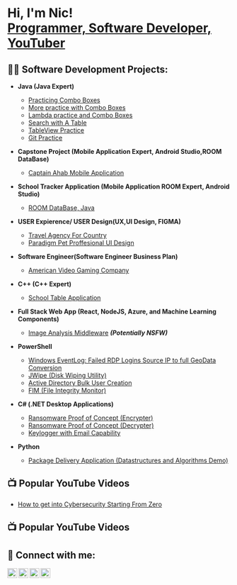 <h1>Hi, I'm Nic! <br/><a href="https://github.com/joshmadakor1">Programmer, Software Developer, YouTuber</a>

<h2>👨‍💻 Software Development Projects:</h2>

- <b>Java (Java Expert)</b>
  - [Practicing Combo Boxes](https://github.com/nWallyterNator/ComboBoxPracticeandThenSome//)
  - [More practice with Combo Boxes](https://github.com/nWallyterNator/MoreComboBoxes//)
  - [Lambda practice and Combo Boxes](https://github.com/nWallyterNator/BasketballComboBoxProject//)
  - [Search with A Table](https://github.com/nWallyterNator/BaskeballProject3//)
  - [TableView Practice](https://github.com/nWallyterNator/BasketballProjectTable//)
  - [Git Practice](https://github.com/nWallyterNator/GitDemoHelp//)
  
- <b>Capstone Project (Mobile Application Expert, Android Studio,ROOM DataBase)</b>
  - [Captain Ahab Mobile Application](//https://github.com/nWallyterNator/Capstone//)
- <b>School Tracker Application (Mobile Application ROOM Expert, Android Studio)</b>
  - [ROOM DataBase, Java](//https://github.com/nWallyterNator/Mobile-Application-Development//)
- <b>USER Expierence/ USER Design(UX,UI Design, FIGMA)</b>
  - [Travel Agency For Country](/https://github.com/nWallyterNator/User-Expierence/)
  - [Paradigm Pet Proffesional UI Design](//https://github.com/nWallyterNator/UI-Design//)
- <b>Software Engineer(Software Engineer Business Plan)</b>
  - [American Video Gaming Company](//https://github.com/nWallyterNator/SoftwareEngineerProject//)
- <b> C++ (C++ Expert)</b>
  - [School Table Application](/https://github.com/nWallyterNator/StudentDataTable/)
- <b>Full Stack Web App (React, NodeJS, Azure, and Machine Learning Components)</b>
  - [Image Analysis Middleware](https://github.com/joshmadakor1/4chan-Image-Analysis-Middleware-C964) <b><i>(Potentially NSFW)</b></i>
- <b>PowerShell</b>
  - [Windows EventLog: Failed RDP Logins Source IP to full GeoData Conversion](https://github.com/joshmadakor1/Sentinel-Lab)
  - [JWipe (Disk Wiping Utility)](https://github.com/joshmadakor1/Jwipe.PowerShell)
  - [Active Directory Bulk User Creation](https://github.com/joshmadakor1/AD_PS)
  - [FIM (File Integrity Monitor)](https://github.com/joshmadakor1/PowerShell-Integrity-FIM)
- <b>C# (.NET Desktop Applications)</b>
  - [Ransomware Proof of Concept (Encrypter)](https://github.com/joshmadakor1/EncrypterPOC)
  - [Ransomware Proof of Concept (Decrypter)](https://github.com/joshmadakor1/DecrypterPOC)
  - [Keylogger with Email Capability](https://github.com/joshmadakor1/Key-Logger-With-Email)
- <b>Python</b>
  - [Package Delivery Application (Datastructures and Algorithms Demo)](https://github.com/joshmadakor1/Package-Delivery-Pathfinding-Algorithm)

<h2>📺 Popular YouTube Videos</h2>


- [How to get into Cybersecurity Starting From Zero](https://www.youtube.com/watch?v=a83ASGn_V_s)
<h2>📺 Popular YouTube Videos</h2>

<h2> 🤳 Connect with me:</h2>

[<img align="left" alt="JoshMadakor | YouTube" width="22px" src="https://cdn.jsdelivr.net/npm/simple-icons@v3/icons/youtube.svg" />][youtube]
[<img align="left" alt="JoshMadakor | Twitter" width="22px" src="https://cdn.jsdelivr.net/npm/simple-icons@v3/icons/twitter.svg" />][twitter]
[<img align="left" alt="JoshMadakor | LinkedIn" width="22px" src="https://cdn.jsdelivr.net/npm/simple-icons@v3/icons/linkedin.svg" />][linkedin]
[<img align="left" alt="JoshMadakor | Instagram" width="22px" src="https://cdn.jsdelivr.net/npm/simple-icons@v3/icons/instagram.svg" />][instagram]

[twitter]: https://twitter.com/joshmadakor
[youtube]: https://www.youtube.com/c/joshmadakor
[instagram]: https://www.instagram.com/joshmadakor/
[linkedin]: https://linkedin.com/in/joshmadakor

<!--
**joshmadakor1/joshmadakor1** is a ✨ _special_ ✨ repository because its `README.md` (this file) appears on your GitHub profile.

Here are some ideas to get you started:

- 🔭 I’m currently working on ...
- 🌱 I’m currently learning ...
- 👯 I’m looking to collaborate on ...
- 🤔 I’m looking for help with ...
- 💬 Ask me about ...
- 📫 How to reach me: ...
- 😄 Pronouns: ...
- ⚡ Fun fact: ...
-->
